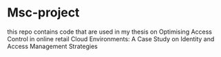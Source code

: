 # Msc-project
this repo contains code that are used in my thesis on  Optimising Access Control in online retail Cloud Environments: A Case Study on Identity and Access Management Strategies
